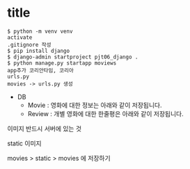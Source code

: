 # title

```shell
$ python -m venv venv
activate
.gitignore 작성
$ pip install django
$ django-admin startproject pjt06_django .
$ python manage.py startapp moviews
app추가 코리안타임, 코리아
urls.py
movies -> urls.py 생성
```

* DB
  * Movie : 영화에 대한 정보는 아래와 같이 저장됩니다.
  * Review : 개별 영화에 대한 한줄평은 아래와 같이 저장됩니다.





이미지 반드시 서버에 있는 것

static 이미지 

movies > static > movies 에 저장하기